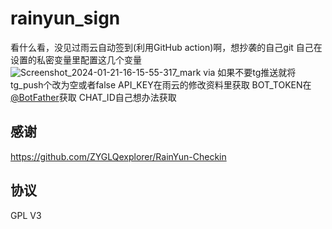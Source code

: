# rainyun_sign
看什么看，没见过雨云自动签到(利用GitHub action)啊，想抄袭的自己git
自己在设置的私密变量里配置这几个变量
![Screenshot_2024-01-21-16-15-55-317_mark via](https://github.com/kndxhz/rainyun_sign/assets/113306265/1ac2c434-9cbc-4bb9-83ab-067aaf2db8ca)
如果不要tg推送就将tg_push个改为空或者false
API_KEY在雨云的修改资料里获取
BOT_TOKEN在[@BotFather](https://t.me/BotFather)获取
CHAT_ID自己想办法获取
## 感谢
https://github.com/ZYGLQexplorer/RainYun-Checkin
## 协议
GPL V3
